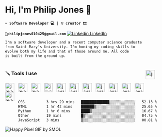 #  Hi, I'm Philip Jones 👋

**` ⌨️ Software Developer 💻 | 💡 creator 🎞️ `**

**`📧philipjones010425@gmail.com`** [![Linkedin](https://i.sstatic.net/gVE0j.png) LinkedIn](https://www.linkedin.com/in/philip-jones-12b2181b2/)
```txt
I'm a software developer and a recent computer science graduate
from Saint Mary's University. I'm honing my coding skills to
evolve both my life and that of those around me. All code 
is built from the ground up.
```
#

<h3>🪛 Tools I use <img align="right" alt="java" width="30px" style="padding-right:10px;" src= "https://github.com/user-attachments/assets/99c8ab05-03b4-4312-9c3f-8f1fc7d8cdc6" /> </h3>

<img align="left" alt="java" width="30px" style="padding-right:10px;" src="https://cdn.jsdelivr.net/gh/devicons/devicon@latest/icons/python/python-original.svg" title="python"/>
<img align="left" alt="java" width="30px" style="padding-right:10px;" src="https://cdn.jsdelivr.net/gh/devicons/devicon@latest/icons/html5/html5-original.svg" title="html5"/>
<img align="left" alt="java" width="30px" style="padding-right:10px;" src="https://cdn.jsdelivr.net/gh/devicons/devicon@latest/icons/css3/css3-original.svg" title="css3"/>
<img align="left" alt="java" width="28px" style="padding-right:10px;" src="https://cdn.jsdelivr.net/gh/devicons/devicon@latest/icons/java/java-plain.svg" title="java"/>
<img align="left" alt="java" width="30px" style="padding-right:10px;" src="https://cdn.jsdelivr.net/gh/devicons/devicon@latest/icons/react/react-original.svg" title="react"/>
 <img align="left" alt="java" width="30px" style="padding-right:10px;" src="https://cdn.jsdelivr.net/gh/devicons/devicon@latest/icons/cplusplus/cplusplus-original.svg" title="C++"/>
<img align="left" alt="java" width="30px" style="padding-right:10px;" src="https://cdn.jsdelivr.net/gh/devicons/devicon@latest/icons/typescript/typescript-original.svg" title="typescript"/>
<img align="left" alt="java" width="30px" style="padding-right:10px;" src="https://cdn.jsdelivr.net/gh/devicons/devicon@latest/icons/visualbasic/visualbasic-original.svg" title="visual basic"/>
<img align="left" alt="java" width="30px" style="padding-right:10px;" src="https://cdn.jsdelivr.net/gh/devicons/devicon@latest/icons/linux/linux-original.svg" title="linux"/>
<img align="left" alt="java" width="30px" style="padding-right:10px;" src="https://cdn.jsdelivr.net/gh/devicons/devicon@latest/icons/azure/azure-original.svg" title="azure"/>      
<img align="left" alt="java" width="30px" style="padding-right:10px;" src="https://cdn.jsdelivr.net/gh/devicons/devicon@latest/icons/azuresqldatabase/azuresqldatabase-original.svg" title="sql"/>
<img align="left" alt="java" width="30px" style="padding-right:10px;" src="https://cdn.jsdelivr.net/gh/devicons/devicon@latest/icons/pandas/pandas-original.svg" title="pandas"/>
<br />

#
<!--START_SECTION:waka-->

```txt
CSS          3 hrs 29 mins   █████████████░░░░░░░░░░░░   52.13 %
HTML         1 hr 42 mins    ██████▒░░░░░░░░░░░░░░░░░░   25.65 %
Python       1 hr 6 mins     ████▒░░░░░░░░░░░░░░░░░░░░   16.67 %
Other        19 mins         █▒░░░░░░░░░░░░░░░░░░░░░░░   04.75 %
JavaScript   3 mins          ▒░░░░░░░░░░░░░░░░░░░░░░░░   00.81 %
```

<!--END_SECTION:waka-->

![Happy Pixel GIF by SMOL](https://github.com/user-attachments/assets/8269f923-57b7-42b5-aaba-f8ef3712d410)



